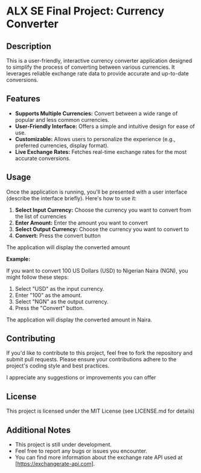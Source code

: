 # ALX SE Final Project: Currency Converter

## Description

This is a user-friendly, interactive currency converter application designed to simplify the process of converting between various currencies. It leverages reliable exchange rate data to provide accurate and up-to-date conversions.

## Features

- **Supports Multiple Currencies:** Convert between a wide range of popular and less common currencies.
- **User-Friendly Interface:** Offers a simple and intuitive design for ease of use.
- **Customizable:** Allows users to personalize the experience (e.g., preferred currencies, display format).
- **Live Exchange Rates:** Fetches real-time exchange rates for the most accurate conversions.

## Usage

Once the application is running, you'll be presented with a user interface (describe the interface briefly). Here's how to use it:

1. **Select Input Currency:** Choose the currency you want to convert from the list of currencies
2. **Enter Amount:** Enter the amount you want to convert
3. **Select Output Currency:** Choose the currency you want to convert to
4. **Convert:** Press the convert button

The application will display the converted amount

**Example:**

If you want to convert 100 US Dollars (USD) to Nigerian Naira (NGN), you might follow these steps:

1. Select "USD" as the input currency.
2. Enter "100" as the amount.
3. Select "NGN" as the output currency.
4. Press the "Convert" button.

The application will display the converted amount in Naira.

## Contributing

If you'd like to contribute to this project, feel free to fork the repository and submit pull requests. Please ensure your contributions adhere to the project's coding style and best practices.

I appreciate any suggestions or improvements you can offer

## License

This project is licensed under the MIT License (see LICENSE.md for details)

## Additional Notes

* This project is still under development.
* Feel free to report any bugs or issues you encounter.
* You can find more information about the exchange rate API used at [https://exchangerate-api.com].